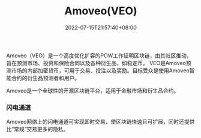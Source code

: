 ﻿---
weight: 
title: "Amoveo(VEO)"
description: "Amoveo（VEO）是一个高度优化扩容的POW工作证明区块链，由其社区推动，旨在预测市场、投资和保险合同以及各种衍生品，如稳定币"
date: 2022-07-15T21:57:40+08:00
lastmod: 2022-07-15T16:45:40+08:00
draft: false
authors: ["MineW"]
featuredImage: "amoveoveo.webp"
link: "https://amoveo.io/"
tags: ["数字代币","Amoveo(VEO)"]
categories: ["navigation"]
navigation: ["数字代币"]
lightgallery: true
toc: true
pinned: false
recommend: false
recommend1: false
---
Amoveo（VEO）是一个高度优化扩容的POW工作证明区块链，由其社区推动，旨在预测市场、投资和保险合同以及各种衍生品，如稳定币。 VEO是Amoveo预测市场的内部加密货币，可用于交易、投注以及奖励。目标受众是使用Amoveo智能合约的衍生品预测者和用户。

Amoveo是一个全球性的开源区块链平台，适用于金融市场和衍生品合约。

### 闪电通道

Amoveo网络上的闪电通道可实现即时交易，使区块链快速且可扩展，同时还提供比“常规”交易更多的隐私。